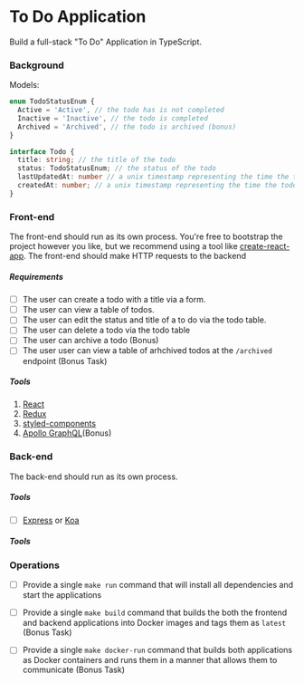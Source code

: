 # To Do Application
Build a full-stack "To Do" Application in TypeScript. 

### Background

Models:
```.ts
enum TodoStatusEnum {
  Active = 'Active', // the todo has is not completed
  Inactive = 'Inactive', // the todo is completed
  Archived = 'Archived', // the todo is archived (bonus)
}

interface Todo {
  title: string; // the title of the todo
  status: TodoStatusEnum; // the status of the todo
  lastUpdatedAt: number // a unix timestamp representing the time the todo was last updated
  createdAt: number; // a unix timestamp representing the time the todo was created
}
```


### Front-end 
The front-end should run as its own process. You're free to bootstrap the project however you like, but we recommend using a tool like [create-react-app](https://github.com/facebook/create-react-app). The front-end should make HTTP requests to the backend 

##### Requirements
- [ ] The user can create a todo with a title via a form.
- [ ] The user can view a table of todos.
- [ ] The user can edit the status and title of a to do via the todo table.
- [ ] The user can delete a todo via the todo table
- [ ] The user can archive a todo (Bonus)
- [ ] The user user can view a table of arhchived todos at the `/archived` endpoint (Bonus Task)

##### Tools
1. [React](https://github.com/facebook/react)
2. [Redux](https://github.com/reduxjs/redux.git)
3. [styled-components](https://github.com/styled-components/styled-components)
4. [Apollo GraphQL](https://github.com/apollographql/apollo-client)(Bonus)

### Back-end
The back-end should run as its own process.

##### Tools
- [ ] [Express](https://github.com/expressjs/express) or [Koa](https://github.com/koajs/koa)

##### Tools


### Operations
- [ ] Provide a single `make run` command that will install all dependencies and start the applications
- [ ] Provide a single `make build` command that builds the both the frontend and backend applications into Docker images and tags them as `latest` (Bonus Task)
- [ ] Provide a single `make docker-run` command that builds both applications as Docker containers and runs them in a manner that allows them to communicate (Bonus Task)

